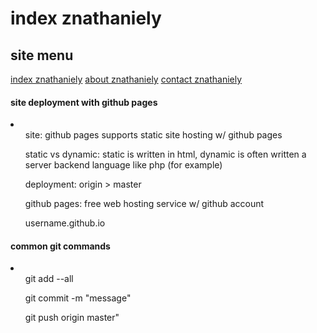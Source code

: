 <html>
<head>
<title>index znathaniely</title>
</head>
<body>

<h1>index znathaniely</h1>
<h2>site menu</h2>
<a href="index.md">index znathaniely</a>
<a href="about.md">about znathaniely</a>
<a href="contact.md">contact znathaniely</a>

<h4>site deployment with github pages</h4>
<li>
<ul>site: github pages supports static site hosting w/ github pages</ul>
<ul>static vs dynamic: static is written in html, dynamic is often written a server backend language like php (for example)</ul>
<ul>deployment: origin &gt; master</ul>
<ul>github pages: free web hosting service w/ github account</ul>
<ul>username.github.io</ul>
</li>	

<h4>common git commands</h4>
<li>
<ol>git add --all</ol>
<ol>git commit -m "message"</ol>
<ol>git push origin master"</ol>
</li>

</body>
</html>
